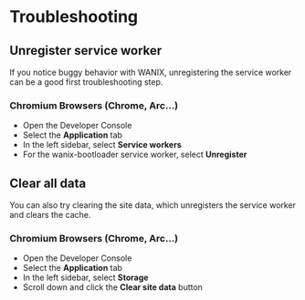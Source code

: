 # Troubleshooting

## Unregister service worker
If you notice buggy behavior with WANIX, unregistering the service worker can be a good first troubleshooting step. 

### Chromium Browsers (Chrome, Arc...)
- Open the Developer Console
- Select the **Application** tab
- In the left sidebar, select **Service workers**
- For the wanix-bootloader service worker, select **Unregister**

## Clear all data
You can also try clearing the site data, which unregisters the service worker and clears the cache.

### Chromium Browsers (Chrome, Arc...)
- Open the Developer Console
- Select the **Application** tab
- In the left sidebar, select **Storage**
- Scroll down and click the **Clear site data** button

